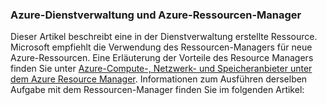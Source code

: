 ### <a name="azure-service-management-and-azure-resource-manager"></a>Azure-Dienstverwaltung und Azure-Ressourcen-Manager
Dieser Artikel beschreibt eine in der Dienstverwaltung erstellte Ressource. Microsoft empfiehlt die Verwendung des Ressourcen-Managers für neue Azure-Ressourcen. Eine Erläuterung der Vorteile des Resource Managers finden Sie unter [Azure-Compute-, Netzwerk- und Speicheranbieter unter dem Azure Resource Manager](../articles/virtual-machines/virtual-machines-windows-compare-deployment-models.md). Informationen zum Ausführen derselben Aufgabe mit dem Ressourcen-Manager finden Sie im folgenden Artikel:



<!--HONumber=Jan17_HO3-->


